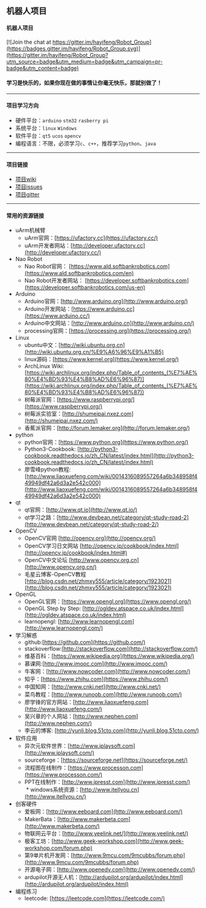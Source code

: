 ## 机器人项目
#### 机器人项目

[![Join the chat at https://gitter.im/hayifeng/Robot_Group](https://badges.gitter.im/hayifeng/Robot_Group.svg)](https://gitter.im/hayifeng/Robot_Group?utm_source=badge&utm_medium=badge&utm_campaign=pr-badge&utm_content=badge)

#### 学习是快乐的，如果你现在做的事情让你毫无快乐，那就别做了！


------------------

#### 项目学习方向

* 硬件平台：`arduino` `stm32` `rasberry pi`
* 系统平台：`linux` `Windows`
* 软件平台：`qt5` `ucos` `opencv`
* 编程语言：不限，必须学习`c`、`c++`，推荐学习`python`、`java`

------------------

#### 项目链接

*	[项目wiki](../../wiki)
* [项目issues](../../issues)
* [项目gitter](https://gitter.im/hayifeng/Robot_Group)

--------------------

#### 常用的资源链接

* uArm机械臂
	* uArm官网：[https://ufactory.cc](https://ufactory.cc/)
	* uArm开发者网站：[http://developer.ufactory.cc](http://developer.ufactory.cc/)
* Nao Robot
	* Nao Robot官网：
	[https://www.ald.softbankrobotics.com](https://www.ald.softbankrobotics.com/en)
	* Nao Robot开发者网站：
	[https://developer.softbankrobotics.com](https://developer.softbankrobotics.com/us-en)
* Arduino
	* Arduino官网：[http://www.arduino.org](http://www.arduino.org/)
	* Arduino开发网站：[https://www.arduino.cc](https://www.arduino.cc/)
	* Arduino中文网站：[http://www.arduino.cn](http://www.arduino.cn/)
	* processing官网：[https://processing.org](https://processing.org/)
* Linux
	* ubuntu中文：[http://wiki.ubuntu.org.cn](http://wiki.ubuntu.org.cn/%E9%A6%96%E9%A1%B5)
	* linux源码：[https://www.kernel.org](https://www.kernel.org/)
	* ArchLinux Wiki: [https://wiki.archlinux.org/index.php/Table_of_contents_(%E7%AE%80%E4%BD%93%E4%B8%AD%E6%96%87)](https://wiki.archlinux.org/index.php/Table_of_contents_(%E7%AE%80%E4%BD%93%E4%B8%AD%E6%96%87))
	* 树莓派官网：[https://www.raspberrypi.org/](https://www.raspberrypi.org/)
	* 树莓派实验室：[http://shumeipai.nxez.com](http://shumeipai.nxez.com/)
	* 香蕉派官网：[http://forum.lemaker.org](http://forum.lemaker.org/)
* python
	* python官网：[https://www.python.org](https://www.python.org/)
	* Python3-Cookbook: [http://python3-cookbook.readthedocs.io/zh_CN/latest/index.html](http://python3-cookbook.readthedocs.io/zh_CN/latest/index.html)
	* 廖雪峰python教程: [http://www.liaoxuefeng.com/wiki/0014316089557264a6b348958f449949df42a6d3a2e542c000](http://www.liaoxuefeng.com/wiki/0014316089557264a6b348958f449949df42a6d3a2e542c000)
* qt
	* qt官网：[http://www.qt.io](http://www.qt.io/)
	* qt学习之路：[http://www.devbean.net/category/qt-study-road-2](http://www.devbean.net/category/qt-study-road-2/)
* OpenCV
	* OpenCV官网    [http://opencv.org](http://opencv.org/)
	* OpenCV学习日文网站    [http://opencv.jp/cookbook/index.html](http://opencv.jp/cookbook/index.html#)
	* OpenCV中文论坛    [http://www.opencv.org.cn](http://www.opencv.org.cn/)
	* 毛星云博客-OpenCV教程     [http://blog.csdn.net/zhmxy555/article/category/1923021](http://blog.csdn.net/zhmxy555/article/category/1923021)
* OpenGL
	* OpenGL官网：[https://www.opengl.org](https://www.opengl.org/)
	* OpenGL Step by Step: [http://ogldev.atspace.co.uk/index.html](http://ogldev.atspace.co.uk/index.html)
	* learnopengl: [http://www.learnopengl.com](http://www.learnopengl.com/)
* 学习解惑
	*	github:[https://github.com](https://github.com/)
	* stackoverflow:[http://stackoverflow.com](http://stackoverflow.com/)
	* 维基百科：[https://www.wikipedia.org](https://www.wikipedia.org/)
	*	慕课网:[http://www.imooc.com](http://www.imooc.com/)
	* 牛客网：[http://www.nowcoder.com](http://www.nowcoder.com/)
	* 知乎：[https://www.zhihu.com](https://www.zhihu.com/)
	* 中国知网：[http://www.cnki.net](http://www.cnki.net/)
	* 菜鸟教程：[http://www.runoob.com](http://www.runoob.com/)
	* 廖学锋的官方网站：[http://www.liaoxuefeng.com](http://www.liaoxuefeng.com/)
	* 吴兴章的个人网站：[http://www.nephen.com](http://www.nephen.com/)
	* 李云的博客: [http://yunli.blog.51cto.com](http://yunli.blog.51cto.com/)
* 软件应用
	* 异次元软件世界：[http://www.iplaysoft.com](http://www.iplaysoft.com/)
	* sourceforge：[https://sourceforge.net](https://sourceforge.net/)
	* 流程图在线制作：[https://www.processon.com](https://www.processon.com/)
	* PPT在线制作：[http://www.ipresst.com](http://www.ipresst.com/)
        * windows系统资源：[http://www.itellyou.cn](http://www.itellyou.cn/)
* 创客硬件
	* 爱板网：[http://www.eeboard.com](http://www.eeboard.com/)
	* MakerBata：[http://www.makerbeta.com](http://www.makerbeta.com/)
	* 物联网云平台：[http://www.yeelink.net/](http://www.yeelink.net/)
	* 极客工坊：[http://www.geek-workshop.com](http://www.geek-workshop.com/forum.php)
	* 第9单片机开发网：[http://www.9mcu.com/9mcubbs/forum.php](http://www.9mcu.com/9mcubbs/forum.php)
	* 开源电子网：[http://www.openedv.com](http://www.openedv.com/)
	* ardupilot开源无人机：[http://ardupilot.org/ardupilot/index.html](http://ardupilot.org/ardupilot/index.html)
* 编程练习
	* leetcode: [https://leetcode.com](https://leetcode.com/)

